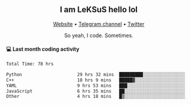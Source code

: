 <h2 align="center">I am LeKSuS hello lol</h2>
<div align="center">
  <a href="https://leksus.net">Website</a> •
  <a href="https://t.me/leksus_was_here">Telegram channel</a> •
  <a href="https://twitter.com/___LeKSuS___">Twitter</a>
</div>
<p align="center">So yeah, I code. Sometimes.</p>

#### :computer: Last month coding activity
<!--START_SECTION:waka-->

```txt
Total Time: 78 hrs

Python                     29 hrs 32 mins  █████████░░░░░░░░░░░░░░░░   35.89 %
C++                        18 hrs 9 mins   █████▓░░░░░░░░░░░░░░░░░░░   22.07 %
YAML                       9 hrs 53 mins   ███░░░░░░░░░░░░░░░░░░░░░░   12.02 %
JavaScript                 6 hrs 35 mins   ██░░░░░░░░░░░░░░░░░░░░░░░   08.00 %
Other                      4 hrs 18 mins   █▒░░░░░░░░░░░░░░░░░░░░░░░   05.23 %
```

<!--END_SECTION:waka-->

<!-- flag{4_l0t_0f_1nter35t1ng_th1ng5_4r3_1n_publ1c_d0m41n} -->

